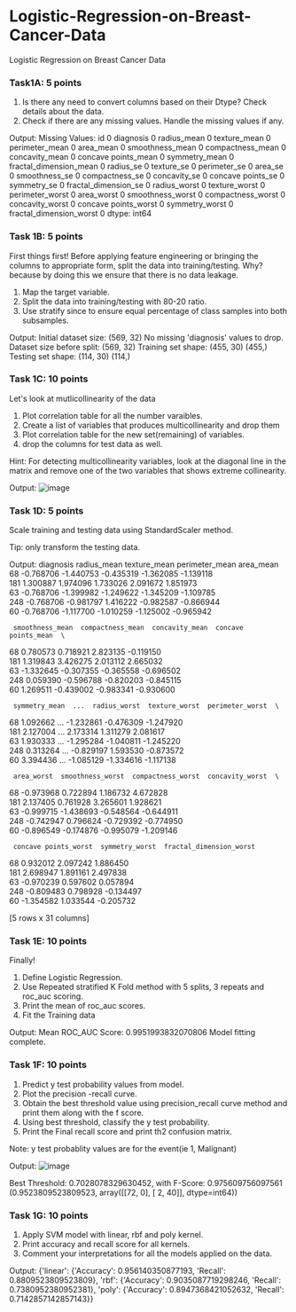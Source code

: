 # Logistic-Regression-on-Breast-Cancer-Data
Logistic Regression on Breast Cancer Data
### Task1A: 5 points
1. Is there any need to convert columns based on their Dtype? Check details about the data.
2. Check if there are any missing values. Handle the missing values if any.

Output: 
Missing Values:
id                         0
diagnosis                  0
radius_mean                0
texture_mean               0
perimeter_mean             0
area_mean                  0
smoothness_mean            0
compactness_mean           0
concavity_mean             0
concave points_mean        0
symmetry_mean              0
fractal_dimension_mean     0
radius_se                  0
texture_se                 0
perimeter_se               0
area_se                    0
smoothness_se              0
compactness_se             0
concavity_se               0
concave points_se          0
symmetry_se                0
fractal_dimension_se       0
radius_worst               0
texture_worst              0
perimeter_worst            0
area_worst                 0
smoothness_worst           0
compactness_worst          0
concavity_worst            0
concave points_worst       0
symmetry_worst             0
fractal_dimension_worst    0
dtype: int64

### Task 1B: 5 points
First things first!
Before applying feature engineering or bringing the columns to appropriate form, split the data into training/testing.
Why? because by doing this we ensure that there is no data leakage.

1. Map the target variable.
2. Split the data into training/testing with 80-20 ratio.
3. Use stratify since to ensure equal percentage of class samples into both subsamples.

Output: 
Initial dataset size: (569, 32)
No missing 'diagnosis' values to drop.
Dataset size before split: (569, 32)
Training set shape: (455, 30) (455,)
Testing set shape: (114, 30) (114,)

### Task 1C: 10 points
Let's look at mutlicollinearity of the data

1. Plot correlation table for all the number varaibles.
2. Create a list of variables that produces multicollinearity and drop them
3. Plot correlation table for the new set(remaining) of variables.
4. drop the columns for test data as well.

Hint: For detecting multicollinearity variables, look at the diagonal line in the matrix and remove one of the two variables that shows extreme collinearity.

Output:
![image](https://github.com/NehaMore2202/Logistic-Regression-on-Breast-Cancer-Data/assets/154467395/2a614530-d8f9-43a5-ac70-6d9a7c6b2630)


### Task 1D: 5 points
Scale training and testing data using StandardScaler method.

Tip: only transform the testing data.

Output:
     diagnosis  radius_mean  texture_mean  perimeter_mean  area_mean  \
68   -0.768706    -1.440753     -0.435319       -1.362085  -1.139118   
181   1.300887     1.974096      1.733026        2.091672   1.851973   
63   -0.768706    -1.399982     -1.249622       -1.345209  -1.109785   
248  -0.768706    -0.981797      1.416222       -0.982587  -0.866944   
60   -0.768706    -1.117700     -1.010259       -1.125002  -0.965942   

     smoothness_mean  compactness_mean  concavity_mean  concave points_mean  \
68          0.780573          0.718921        2.823135            -0.119150   
181         1.319843          3.426275        2.013112             2.665032   
63         -1.332645         -0.307355       -0.365558            -0.696502   
248         0.059390         -0.596788       -0.820203            -0.845115   
60          1.269511         -0.439002       -0.983341            -0.930600   

     symmetry_mean  ...  radius_worst  texture_worst  perimeter_worst  \
68        1.092662  ...     -1.232861      -0.476309        -1.247920   
181       2.127004  ...      2.173314       1.311279         2.081617   
63        1.930333  ...     -1.295284      -1.040811        -1.245220   
248       0.313264  ...     -0.829197       1.593530        -0.873572   
60        3.394436  ...     -1.085129      -1.334616        -1.117138   

     area_worst  smoothness_worst  compactness_worst  concavity_worst  \
68    -0.973968          0.722894           1.186732         4.672828   
181    2.137405          0.761928           3.265601         1.928621   
63    -0.999715         -1.438693          -0.548564        -0.644911   
248   -0.742947          0.796624          -0.729392        -0.774950   
60    -0.896549         -0.174876          -0.995079        -1.209146   

     concave points_worst  symmetry_worst  fractal_dimension_worst  
68               0.932012        2.097242                 1.886450  
181              2.698947        1.891161                 2.497838  
63              -0.970239        0.597602                 0.057894  
248             -0.809483        0.798928                -0.134497  
60              -1.354582        1.033544                -0.205732  

[5 rows x 31 columns]

### Task 1E: 10 points

Finally!
1. Define Logistic Regression.
2. Use Repeated stratified K Fold method with 5 splits, 3 repeats and roc_auc scoring.
3. Print the mean of roc_auc scores.
4. Fit the Training data

Output:
Mean ROC_AUC Score: 0.9951993832070806
Model fitting complete.

### Task 1F: 10 points

1. Predict y test probability values from model.
2. Plot the precision -recall curve.
2. Obtain the best threshold value using precision_recall curve method and print them along with the f score.
3. Using best threshold, classify the y test probability.
5. Print the Final recall score and print th2 confusion matrix.

Note: y test probablity values are for the event(ie 1, Malignant)

Output:
![image](https://github.com/NehaMore2202/Logistic-Regression-on-Breast-Cancer-Data/assets/154467395/c0990d13-3e85-4818-b12f-915ccc0bc88d)

Best Threshold: 0.7028078329630452, with F-Score: 0.975609756097561
(0.9523809523809523,
 array([[72,  0],
        [ 2, 40]], dtype=int64))

### Task 1G: 10 points

1. Apply SVM model with linear, rbf and poly kernel.
2. Print accuracy and recall score for all kernels.
3. Comment your interpretations for all the models applied on the data.

Output:
{'linear': {'Accuracy': 0.956140350877193, 'Recall': 0.8809523809523809},
 'rbf': {'Accuracy': 0.9035087719298246, 'Recall': 0.7380952380952381},
 'poly': {'Accuracy': 0.8947368421052632, 'Recall': 0.7142857142857143}}
